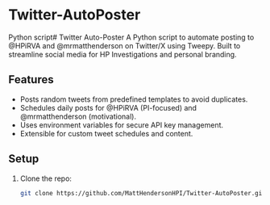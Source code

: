 # Twitter-AutoPoster
Python script# Twitter Auto-Poster
A Python script to automate posting to @HPiRVA and @mrmatthenderson on Twitter/X using Tweepy. Built to streamline social media for HP Investigations and personal branding.

## Features
- Posts random tweets from predefined templates to avoid duplicates.
- Schedules daily posts for @HPiRVA (PI-focused) and @mrmatthenderson (motivational).
- Uses environment variables for secure API key management.
- Extensible for custom tweet schedules and content.

## Setup
1. Clone the repo:
   ```bash
   git clone https://github.com/MattHendersonHPI/Twitter-AutoPoster.git to automate posts to @HPiRVA and @mrmatthenderson using Tweepy.
